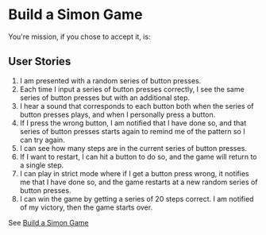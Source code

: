 # Build a Simon Game

You're mission, if you chose to accept it, is:

## User Stories

1. I am presented with a random series of button presses.
2. Each time I input a series of button presses correctly, I see the same series of button presses but with an additional step.
3. I hear a sound that corresponds to each button both when the series of button presses plays, and when I personally press a button.
4. If I press the wrong button, I am notified that I have done so, and that series of button presses starts again to remind me of the pattern so I can try again.
5. I can see how many steps are in the current series of button presses.
6. If I want to restart, I can hit a button to do so, and the game will return to a single step.
7. I can play in strict mode where if I get a button press wrong, it notifies me that I have done so, and the game restarts at a new random series of button presses.
8. I can win the game by getting a series of 20 steps correct. I am notified of my victory, then the game starts over.

See [Build a Simon Game](https://www.freecodecamp.org/challenges/build-a-simon-game)
